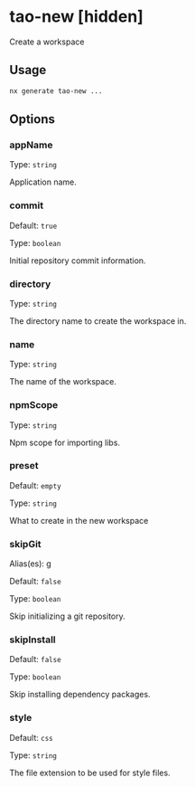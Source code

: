# tao-new [hidden]

Create a workspace

## Usage

```bash
nx generate tao-new ...

```

## Options

### appName

Type: `string`

Application name.

### commit

Default: `true`

Type: `boolean`

Initial repository commit information.

### directory

Type: `string`

The directory name to create the workspace in.

### name

Type: `string`

The name of the workspace.

### npmScope

Type: `string`

Npm scope for importing libs.

### preset

Default: `empty`

Type: `string`

What to create in the new workspace

### skipGit

Alias(es): g

Default: `false`

Type: `boolean`

Skip initializing a git repository.

### skipInstall

Default: `false`

Type: `boolean`

Skip installing dependency packages.

### style

Default: `css`

Type: `string`

The file extension to be used for style files.
